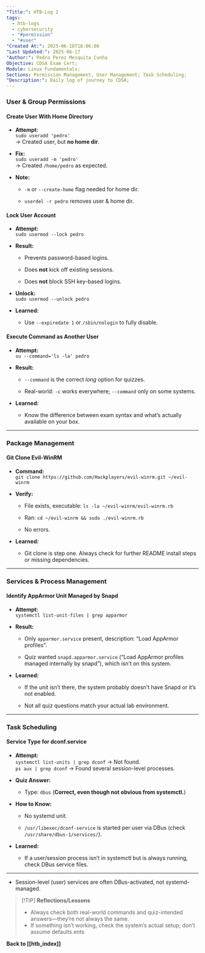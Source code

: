 ```yaml
---
"Title:": HTB-Log 2
tags:
  - htb-logs
  - cybersecurity
  - "#permission"
  - "#user"
"Created At:": 2025-06-18T18:06:00
"Last Updated:": 2025-06-17
"Author:": Pedro Perez Mesquita Cunha
Objective: CDSA Exam Cert;
Module: Linux Fundamentals;
Sections: Permission Management, User Management; Task Scheduling;
"Description:": Daily log of journey to CDSA;
---
```

### **User & Group Permissions**

#### **Create User With Home Directory**

- **Attempt:**  
    `sudo useradd 'pedro'`  
    → Created user, but **no home dir**.
    
- **Fix:**  
    `sudo useradd -m 'pedro'`  
    → Created `/home/pedro` as expected.
    
- **Note:**
    
    - `-m` or `--create-home` flag needed for home dir.
        
    - `userdel -r pedro` removes user & home dir.
        

#### **Lock User Account**

- **Attempt:**  
    `sudo usermod --lock pedro`
    
- **Result:**
    
    - Prevents password-based logins.
        
    - Does **not** kick off existing sessions.
        
    - Does **not** block SSH key-based logins.
        
- **Unlock:**  
    `sudo usermod --unlock pedro`
    
- **Learned:**
    
    - Use `--expiredate 1` or `/sbin/nologin` to fully disable.
        

#### **Execute Command as Another User**

- **Attempt:**  
    `su --command='ls -la' pedro`
    
- **Result:**
    
    - `--command` is the correct _long_ option for quizzes.
        
    - Real-world: `-c` works everywhere; `--command` only on some systems.
        
- **Learned:**
    
    - Know the difference between exam syntax and what’s actually available on your box.
        

---

### **Package Management**

#### **Git Clone Evil-WinRM**

- **Command:**  
    `git clone https://github.com/Hackplayers/evil-winrm.git ~/evil-winrm`
    
- **Verify:**
    
    - File exists, executable: `ls -la ~/evil-winrm/evil-winrm.rb`
        
    - Ran: `cd ~/evil-winrm && sudo ./evil-winrm.rb`
        
    - No errors.
        
- **Learned:**
    
    - Git clone is step one. Always check for further README install steps or missing dependencies.
        

---

### **Services & Process Management**

#### **Identify AppArmor Unit Managed by Snapd**

- **Attempt:**  
    `systemctl list-unit-files | grep apparmor`
    
- **Result:**
    
    - Only `apparmor.service` present, description: “Load AppArmor profiles”.
        
    - Quiz wanted `snapd.apparmor.service` (“Load AppArmor profiles managed internally by snapd”), which isn’t on this system.
        
- **Learned:**
    
    - If the unit isn’t there, the system probably doesn’t have Snapd or it’s not enabled.
        
    - Not all quiz questions match your actual lab environment.
        

---

### **Task Scheduling**

#### **Service Type for dconf.service**

- **Attempt:**  
    `systemctl list-units | grep dconf` → Not found.  
    `ps aux | grep dconf` → Found several session-level processes.
    
- **Quiz Answer:**
    
    - Type: `dbus` (**Correct, even though not obvious from systemctl.**)
        
- **How to Know:**
    
    - No systemd unit.
        
    - `/usr/libexec/dconf-service` is started per user via DBus (check `/usr/share/dbus-1/services/`).
        
- **Learned:**
    
    - If a user/session process isn’t in systemctl but is always running, check DBus service files.
        

---



    
- Session-level (user) services are often DBus-activated, not systemd-managed.
> [!TIP] **Reflections/Lessons**
> - Always check both real-world commands and quiz-intended answers—they’re not always the same.
> - If something isn’t working, check the system’s actual setup; don’t assume defaults.ents

  


**Back to [[htb_index]]**
